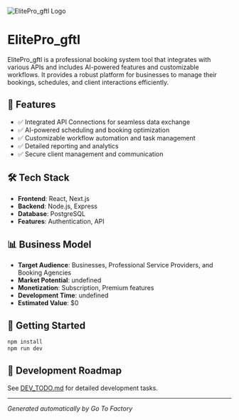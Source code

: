 ![ElitePro_gftl Logo](https://oaidalleapiprodscus.blob.core.windows.net/private/org-rLrcvDcvisW6Io0FOgsRuTl6/user-HUvCoz1lRT8paqE04sR0GEIe/img-QskQzY8VIf7WULhevFvgiohN.png?st=2025-08-26T15%3A01%3A37Z&se=2025-08-26T17%3A01%3A37Z&sp=r&sv=2024-08-04&sr=b&rscd=inline&rsct=image/png&skoid=0e2a3d55-e963-40c9-9c89-2a1aa28cb3ac&sktid=a48cca56-e6da-484e-a814-9c849652bcb3&skt=2025-08-26T05%3A12%3A15Z&ske=2025-08-27T05%3A12%3A15Z&sks=b&skv=2024-08-04&sig=ajRWjcLsxLKG0oBcadMRdhvTV28BIkGO5glsbZT43lM%3D)

# ElitePro_gftl

ElitePro_gftl is a professional booking system tool that integrates with various APIs and includes AI-powered features and customizable workflows. It provides a robust platform for businesses to manage their bookings, schedules, and client interactions efficiently.

## 🚀 Features

- ✅ Integrated API Connections for seamless data exchange
- ✅ AI-powered scheduling and booking optimization
- ✅ Customizable workflow automation and task management
- ✅ Detailed reporting and analytics
- ✅ Secure client management and communication

## 🛠️ Tech Stack

- **Frontend**: React, Next.js
- **Backend**: Node.js, Express
- **Database**: PostgreSQL
- **Features**: Authentication, API

## 📊 Business Model

- **Target Audience**: Businesses, Professional Service Providers, and Booking Agencies
- **Market Potential**: undefined
- **Monetization**: Subscription, Premium features
- **Development Time**: undefined
- **Estimated Value**: $0

## 🚀 Getting Started

```bash
npm install
npm run dev
```

## 📝 Development Roadmap

See [DEV_TODO.md](./DEV_TODO.md) for detailed development tasks.

---
*Generated automatically by Go To Factory*